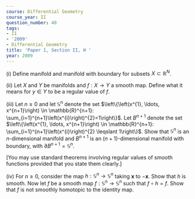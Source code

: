 ```yaml
---
course: Differential Geometry
course_year: II
question_number: 40
tags:
- II
- '2009'
- Differential Geometry
title: 'Paper 1, Section II, H '
year: 2009
---
```




(i) Define manifold and manifold with boundary for subsets $X \subset \mathbb{R}^{N}$.

(ii) Let $X$ and $Y$ be manifolds and $f: X \rightarrow Y$ a smooth map. Define what it means for $y \in Y$ to be a regular value of $f$.

(iii) Let $n \geqslant 0$ and let $\mathbb{S}^{n}$ denote the set $\left\{\left(x^{1}, \ldots, x^{n+1}\right) \in \mathbb{R}^{n+1}: \sum_{i=1}^{n+1}\left(x^{i}\right)^{2}=1\right\}$. Let $B^{n+1}$ denote the set $\left\{\left(x^{1}, \ldots, x^{n+1}\right) \in \mathbb{R}^{n+1}: \sum_{i=1}^{n+1}\left(x^{i}\right)^{2} \leqslant 1\right\}$. Show that $\mathbb{S}^{n}$ is an $n$-dimensional manifold and $B^{n+1}$ is an $(n+1)$-dimensional manifold with boundary, with $\partial B^{n+1}=\mathbb{S}^{n}$.

[You may use standard theorems involving regular values of smooth functions provided that you state them clearly.]

(iv) For $n \geqslant 0$, consider the map $h: \mathbb{S}^{n} \rightarrow \mathbb{S}^{n}$ taking $\mathbf{x}$ to $-\mathbf{x}$. Show that $h$ is smooth. Now let $f$ be a smooth map $f: \mathbb{S}^{n} \rightarrow \mathbb{S}^{n}$ such that $f \circ h=f$. Show that $f$ is not smoothly homotopic to the identity map.